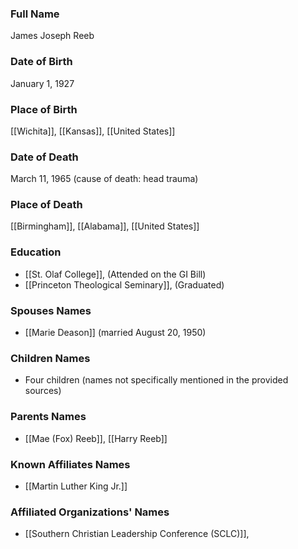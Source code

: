 ### Full Name

James Joseph Reeb

### Date of Birth

January 1, 1927

### Place of Birth

[[Wichita]], [[Kansas]], [[United States]]

### Date of Death

March 11, 1965 (cause of death: head trauma)

### Place of Death

[[Birmingham]], [[Alabama]], [[United States]]

### Education

- [[St. Olaf College]], (Attended on the GI Bill)
- [[Princeton Theological Seminary]], (Graduated)

### Spouses Names

- [[Marie Deason]] (married August 20, 1950)

### Children Names

- Four children (names not specifically mentioned in the provided sources)

### Parents Names

- [[Mae (Fox) Reeb]], [[Harry Reeb]]

### Known Affiliates Names

- [[Martin Luther King Jr.]]

### Affiliated Organizations' Names

- [[Southern Christian Leadership Conference (SCLC)]],